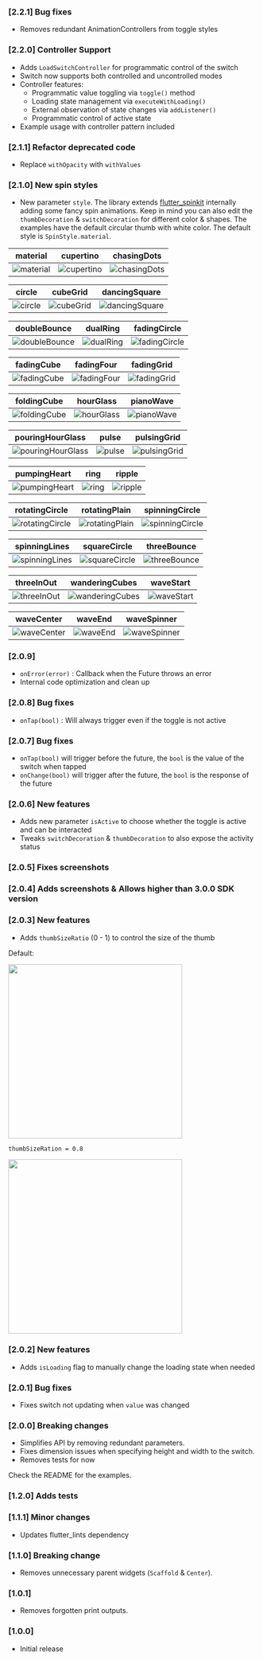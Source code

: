 ### [2.2.1] Bug fixes

- Removes redundant AnimationControllers from toggle styles

### [2.2.0] Controller Support

- Adds `LoadSwitchController` for programmatic control of the switch
- Switch now supports both controlled and uncontrolled modes
- Controller features:
  - Programmatic value toggling via `toggle()` method
  - Loading state management via `executeWithLoading()`
  - External observation of state changes via `addListener()`
  - Programmatic control of active state
- Example usage with controller pattern included

### [2.1.1] Refactor deprecated code

- Replace `withOpacity` with `withValues`

### [2.1.0] New spin styles

- New parameter `style`. The library extends [flutter_spinkit](https://pub.dev/packages/flutter_spinkit) internally adding some fancy spin animations. Keep in mind you can also edit the `thumbDecoration` & `switchDecoration` for different color & shapes. The examples have the default circular thumb with white color. The default style is `SpinStyle.material`.

| material                                                | cupertino                                                 | chasingDots                                                   |
| ------------------------------------------------------- | --------------------------------------------------------- | ------------------------------------------------------------- |
| ![material](https://i.imgur.com/i80tb2n.gif "material") | ![cupertino](https://i.imgur.com/ciOjjIx.gif "cupertino") | ![chasingDots](https://i.imgur.com/VnVZ7yW.gif "chasingDots") |

| circle                                              | cubeGrid                                                | dancingSquare                                                     |
| --------------------------------------------------- | ------------------------------------------------------- | ----------------------------------------------------------------- |
| ![circle](https://i.imgur.com/ePBR9xB.gif "circle") | ![cubeGrid](https://i.imgur.com/HhoyjuA.gif "cubeGrid") | ![dancingSquare](https://i.imgur.com/huQGF7f.gif "dancingSquare") |

| doubleBounce                                                    | dualRing                                                | fadingCircle                                                    |
| --------------------------------------------------------------- | ------------------------------------------------------- | --------------------------------------------------------------- |
| ![doubleBounce](https://i.imgur.com/XoNKCUb.gif "doubleBounce") | ![dualRing](https://i.imgur.com/YODTtaw.gif "dualRing") | ![fadingCircle](https://i.imgur.com/xMFMI6F.gif "fadingCircle") |

| fadingCube                                                  | fadingFour                                                  | fadingGrid                                                  |
| ----------------------------------------------------------- | ----------------------------------------------------------- | ----------------------------------------------------------- |
| ![fadingCube](https://i.imgur.com/s6jqcBy.gif "fadingCube") | ![fadingFour](https://i.imgur.com/1gL9G70.gif "fadingFour") | ![fadingGrid](https://i.imgur.com/HLHTVRw.gif "fadingGrid") |

| foldingCube                                                   | hourGlass                                                 | pianoWave                                                 |
| ------------------------------------------------------------- | --------------------------------------------------------- | --------------------------------------------------------- |
| ![foldingCube](https://i.imgur.com/OfOx9Ta.gif "foldingCube") | ![hourGlass](https://i.imgur.com/XuOZMuo.gif "hourGlass") | ![pianoWave](https://i.imgur.com/4omcY6m.gif "pianoWave") |

| pouringHourGlass                                                        | pulse                                             | pulsingGrid                                                   |
| ----------------------------------------------------------------------- | ------------------------------------------------- | ------------------------------------------------------------- |
| ![pouringHourGlass](https://i.imgur.com/qaDYkEk.gif "pouringHourGlass") | ![pulse](https://i.imgur.com/XviSAH5.gif "pulse") | ![pulsingGrid](https://i.imgur.com/XkvLuSm.gif "pulsingGrid") |

| pumpingHeart                                                    | ring                                            | ripple                                              |
| --------------------------------------------------------------- | ----------------------------------------------- | --------------------------------------------------- |
| ![pumpingHeart](https://i.imgur.com/J6jG4pT.gif "pumpingHeart") | ![ring](https://i.imgur.com/nDKRcu9.gif "ring") | ![ripple](https://i.imgur.com/Cdz31l9.gif "ripple") |

| rotatingCircle                                                      | rotatingPlain                                                     | spinningCircle                                                      |
| ------------------------------------------------------------------- | ----------------------------------------------------------------- | ------------------------------------------------------------------- |
| ![rotatingCircle](https://i.imgur.com/HFmZVvd.gif "rotatingCircle") | ![rotatingPlain](https://i.imgur.com/ZRw7ZAk.gif "rotatingPlain") | ![spinningCircle](https://i.imgur.com/7EvBfP4.gif "spinningCircle") |

| spinningLines                                                     | squareCircle                                                    | threeBounce                                                   |
| ----------------------------------------------------------------- | --------------------------------------------------------------- | ------------------------------------------------------------- |
| ![spinningLines](https://i.imgur.com/bZdiHNM.gif "spinningLines") | ![squareCircle](https://i.imgur.com/OBJsoEO.gif "squareCircle") | ![threeBounce](https://i.imgur.com/suMlo79.gif "threeBounce") |

| threeInOut                                                  | wanderingCubes                                                      | waveStart                                                 |
| ----------------------------------------------------------- | ------------------------------------------------------------------- | --------------------------------------------------------- |
| ![threeInOut](https://i.imgur.com/Vz4QCWh.gif "threeInOut") | ![wanderingCubes](https://i.imgur.com/S7W2jHT.gif "wanderingCubes") | ![waveStart](https://i.imgur.com/Tnlsbdo.gif "waveStart") |

| waveCenter                                                  | waveEnd                                               | waveSpinner                                                   |
| ----------------------------------------------------------- | ----------------------------------------------------- | ------------------------------------------------------------- |
| ![waveCenter](https://i.imgur.com/MX7SHbN.gif "waveCenter") | ![waveEnd](https://i.imgur.com/BMLUprM.gif "waveEnd") | ![waveSpinner](https://i.imgur.com/9geWUc6.gif "waveSpinner") |

### [2.0.9]

- `onError(error)` : Callback when the Future throws an error
- Internal code optimization and clean up

### [2.0.8] Bug fixes

- `onTap(bool)` : Will always trigger even if the toggle is not active

### [2.0.7] Bug fixes

- `onTap(bool)` will trigger before the future, the `bool` is the value of the switch when tapped
- `onChange(bool)` will trigger after the future, the `bool` is the response of the future

### [2.0.6] New features

- Adds new parameter `isActive` to choose whether the toggle is active and can be interacted
- Tweaks `switchDecoration` & `thumbDecoration` to also expose the activity status

### [2.0.5] Fixes screenshots

### [2.0.4] Adds screenshots & Allows higher than 3.0.0 SDK version

### [2.0.3] New features

- Adds `thumbSizeRatio` (0 - 1) to control the size of the thumb

Default:

<img src="https://i.imgur.com/LdHfQU4.png" width="350px"></img>

`thumbSizeRation = 0.8`

<img src="https://i.imgur.com/0FJ185A.png" width="350px"></img>

### [2.0.2] New features

- Adds `isLoading` flag to manually change the loading state when needed

### [2.0.1] Bug fixes

- Fixes switch not updating when `value` was changed

### [2.0.0] Breaking changes

- Simplifies API by removing redundant parameters.
- Fixes dimension issues when specifying height and width to the switch.
- Removes tests for now

Check the README for the examples.

### [1.2.0] Adds tests

### [1.1.1] Minor changes

- Updates flutter_lints dependency

### [1.1.0] Breaking change

- Removes unnecessary parent widgets (`Scaffold` & `Center`).

### [1.0.1]

- Removes forgotten print outputs.

### [1.0.0]

- Initial release
